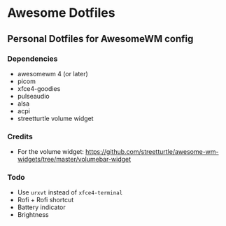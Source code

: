 # Awesome Dotfiles
## Personal Dotfiles for AwesomeWM config
### Dependencies
- awesomewm 4 (or later)
- picom
- xfce4-goodies
- pulseaudio
- alsa
- acpi
- streetturtle volume widget

### Credits
- For the volume widget: https://github.com/streetturtle/awesome-wm-widgets/tree/master/volumebar-widget

### Todo
- Use `urxvt` instead of `xfce4-terminal`
- Rofi + Rofi shortcut
- Battery indicator
- Brightness
